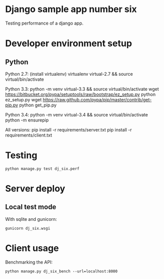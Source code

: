 # Django sample app number six

Testing performance of a django app.


# Developer environment setup

## Python

Python 2.7:
    (install virtualenv)
    virtualenv virtual-2.7 && source virtual/bin/activate

Python 3.3:
    python -m venv virtual-3.3 && source virtual/bin/activate
    wget https://bitbucket.org/pypa/setuptools/raw/bootstrap/ez_setup.py
    python ez_setup.py
    wget https://raw.github.com/pypa/pip/master/contrib/get-pip.py
    python get_pip.py

Python 3.4:
    python -m venv virtual-3.4 && source virtual/bin/activate
    python -m ensurepip

All versions:
    pip install -r requirements/server.txt
    pip install -r requirements/client.txt



# Testing

    python manage.py test dj_six.perf



# Server deploy

## Local test mode

With sqlite and gunicorn:

    gunicorn dj_six.wsgi



# Client usage

Benchmarking the API:

    python manage.py dj_six_bench --url=localhost:8000
